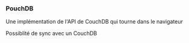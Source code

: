 <!-- .slide: data-background="url(images/slides/sync/pouchdb_l.svg) #EEEAE7 no-repeat center" data-background-size="contain"-->

### PouchDB
 
Une implémentation de l'API de CouchDB qui tourne dans le navigateur


Possiblité de sync avec un CouchDB  <!-- .element: class="fragment grow" -->